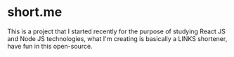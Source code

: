 # short.me
This is a project that I started recently for the purpose of studying React JS and Node JS technologies, what I'm creating is basically a LINKS shortener, have fun in this open-source.
